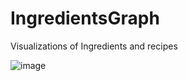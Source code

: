 # IngredientsGraph
Visualizations of Ingredients and recipes

![image](https://github.com/renja-g/IngredientsGraph/assets/76645494/394223f9-b3e1-458d-9c24-08e0d92d4a0a)

